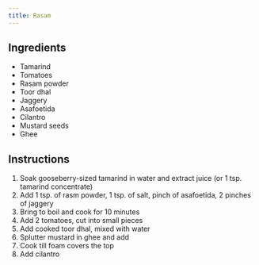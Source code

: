```yaml
---
title: Rasam
---
```

## Ingredients
- Tamarind
- Tomatoes
- Rasam powder
- Toor dhal
- Jaggery
- Asafoetida
- Cilantro
- Mustard seeds
- Ghee

## Instructions

1. Soak gooseberry-sized tamarind in water and extract juice (or 1 tsp. tamarind concentrate)
1. Add 1 tsp. of rasm powder, 1 tsp. of salt, pinch of asafoetida, 2 pinches of jaggery
1. Bring to boil and cook for 10 minutes
1. Add 2 tomatoes, cut into small pieces
1. Add cooked toor dhal, mixed with water
1. Splutter mustard in ghee and add
1. Cook till foam covers the top
1. Add cilantro
